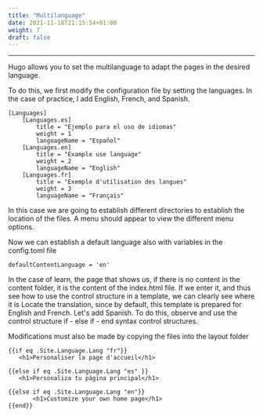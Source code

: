 ```yaml
---
title: "Multilanguage"
date: 2021-11-18T21:15:54+01:00
weight: 7
draft: false
---
```

***
Hugo allows you to set the multilanguage to adapt the pages in the desired language.

To do this, we first modify the configuration file by setting the languages. In the case of practice, I add English, French, and Spanish.

    [Languages]
        [Languages.es]
            title = "Ejemplo para el uso de idiomas"
            weight = 1
            languageName = "Español"
        [Languages.en]
            title = "Example use language"
            weight = 2
            languageName = "English"
        [Languages.fr]
            title = "Exemple d'utilisation des langues"
            weight = 3
            languageName = "Français"

In this case we are going to establish different directories to establish the location of the files. A menu should appear to view the different menu options.

Now we can establish a default language also with variables in the config.toml file

    defaultContentLanguage = 'en'

In the case of learn, the page that shows us, if there is no content in the content folder, it is the content of the index.html file. If we enter it, and thus see how to use the control structure in a template, we can clearly see where it is Locate the translation, since by default, this template is prepared for English and French. Let's add Spanish. To do this, observe and use the control structure if - else if - end syntax control structures.

Modifications must also be made by copying the files into the layout folder

    {{if eq .Site.Language.Lang "fr"}}
       <h1>Personaliser la page d'accueil</h1>
   
    {{else if eq .Site.Language.Lang "es" }}
       <h1>Personaliza tu página principal</h1>
   
    {{else if eq .Site.Language.Lang "en"}}
           <h1>Customize your own home page</h1>
    {{end}}